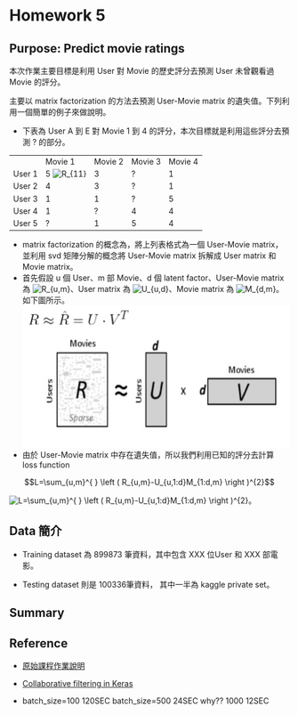 
# Homework 5


## Purpose: Predict movie ratings

本次作業主要目標是利用 User 對 Movie 的歷史評分去預測 User 未曾觀看過 Movie 的評分。

主要以 matrix factorization 的方法去預測 User-Movie matrix 的遺失值。下列利用一個簡單的例子來做說明。

- 下表為 User A 到 E 對 Movie 1 到 4 的評分，本次目標就是利用這些評分去預測 ? 的部分。
  

<table style="width:80%">
  <tr>
    <td> </td> 
    <td> Movie 1 </td>
    <td> Movie 2 </td> 
    <td> Movie 3 </td> 
    <td> Movie 4 </td> 
  </tr>
  
  <tr>
    <td>User 1</td>
    <td> 5 <img src="https://latex.codecogs.com/gif.latex?R_{11}" title="R_{11}" /></td> 
    <td> 3 </td> 
    <td> ? </td> 
    <td> 1 </td> 
  </tr>
  
  <tr>
    <td>User 2</td>
    <td> 4 </td> 
    <td> 3 </td> 
    <td> ? </td> 
    <td> 1 </td> 
  </tr>

  <tr>
    <td>User 3</td>
    <td> 1 </td> 
    <td> 1 </td> 
    <td> ? </td> 
    <td> 5 </td> 
  </tr>

  <tr>
    <td>User 4</td>
    <td> 1 </td> 
    <td> ? </td> 
    <td> 4 </td> 
    <td> 4 </td> 
  </tr>

  <tr>
    <td>User 5</td>
    <td> ? </td> 
    <td> 1 </td> 
    <td> 5 </td> 
    <td> 4 </td> 
  </tr>
</table>

- matrix factorization 的概念為，將上列表格式為一個 User-Movie matrix，並利用 svd 矩陣分解的概念將 User-Movie matrix 拆解成 User matrix 和 Movie matrix。
 - 首先假設 u 個 User、m 部 Movie、d 個 latent factor、User-Movie matrix 為 <img src="https://latex.codecogs.com/gif.latex?R_{u,m}" title="R_{u,m}" />、User matrix 為 <img src="https://latex.codecogs.com/gif.latex?U_{u,d}" title="U_{u,d}" />、Movie matrix 為 <img src="https://latex.codecogs.com/gif.latex?M_{d,m}" title="M_{d,m}" />。如下圖所示。![](02-Output/Instructions1.png)
- 由於 User-Movie matrix 中存在遺失值，所以我們利用已知的評分去計算 loss function 

$$L=\sum_{u,m}^{ } \left ( R_{u,m}-U_{u,1:d}M_{1:d,m} \right )^{2}$$

<img src="https://latex.codecogs.com/gif.latex?L=\sum_{u,m}^{&space;}&space;\left&space;(&space;R_{u,m}-U_{u,1:d}M_{1:d,m}&space;\right&space;)^{2}" title="L=\sum_{u,m}^{ } \left ( R_{u,m}-U_{u,1:d}M_{1:d,m} \right )^{2}" />。

## Data 簡介

* Training dataset 為 899873 筆資料，其中包含 XXX 位User 和 XXX 部電影。

* Testing dataset 則是 100336筆資料， 其中一半為 kaggle
 private set。


## Summary


## Reference

* [原始課程作業說明](https://docs.google.com/presentation/d/10a1ET-9m3ntQhGesxCpQOqPtab4ldUBBrq-i3o-h2HE/edit#slide=id.g2b65c05370_1_5)

* [Collaborative filtering in Keras](http://www.fenris.org/2016/03/07/index-html)


- batch_size=100 120SEC
batch_size=500 24SEC why??
1000 12SEC

